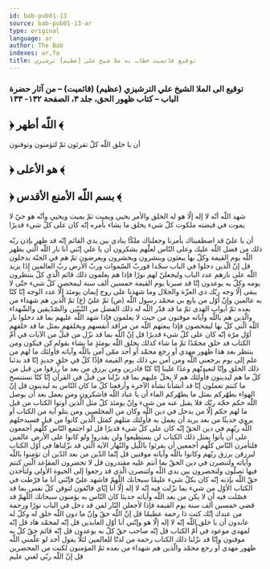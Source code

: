 ```yaml
---
id: bab-pub01-13
source: bab-pub01-13-ar
type: original
language: ar
author: The Bab
indexes: ar,fa
title: توقيع قائميت خطاب به ملا شيخ علي [عظيم] ترشيزي
---
```

### توقيع الى الملا الشيخ علي الترشيزي (عظيم) (قائميت) – من آثار حضرة الباب – كتاب ظهور الحق، جلد ۳، الصفحة ۱۳۲- ۱۳۳

## ﴿ اللّه أطهر ﴾

أن يا خلق اللّه كلّ تقرئون ثمّ لتؤمنون وتوقنون

## ﴿ هو الأعلى ﴾

## ﴿ بسم اللّه الأمنع الأقدس ﴾

شهد اللّه أنّه لا إله إلّا هو له الخلق والأمر يحيي ويميت ثمّ يميت ويحيي وأنّه هو حيّ لا يموت في قبضته ملكوت كلّ شيء يخلق ما يشاء بأمره إنّه كان على كلّ شيء قديرًا

أن يا عليّ قد اصطفيناك بأمرنا وجعلناك ملكًا ينادي بين يدي القائم إنّه قد ظهر بإذن ربّه ذلك من فضل اللّه عليك وعلى النّاس لعلّهم يشكرون أن يا علي إنّني أنا نار اللّه الّتي يظهر اللّه يوم القيمة وكلّ بها يبعثون وينشرون ويحشرون ويعرضون ثمّ هم في الجنّة يدخلون قل إنّ الّذين دخلوا في الباب سجّدا فوربّ السّموات وربّ الأرض ربّ العالمين إِذَا يزيد اللّه على نارهم عدد الباب وليجعلنّ لهم نورًا فإذا هم يعلمون ذلك قائم الّذي كلّ ينتظرون يومه وكلّ به يوعدون إنّا قد صبرنا يوم القيمة خمسين ألف سنة ليمحصن كلّ شيء حتّى لا يبقى إلّا وجه ربّك ذي العزّة والجلال وما شهدنا على روح إيمان يومئذ إلّا عدد الوجه إنّا كنّا به عالمين وإنّ أوّل من بايع بي محمّد رسول اللّه (ص) ثمّ عليّ (ع) ثمّ الّذين هم شهداء من بعده ثمّ أبواب الهدى ثمّ ما قد قدّر اللّه له ذلك الفضل من النّبيّين والصّدّيقين والشّهداء والّذين هم باللّه وآياته موقنون من حيث لا يعلمون فإذا شهد اللّه عليهم بما قد دخلوا نار اللّه الّتي كلّ بها ليمحصون فإذا يبعثهم اللّه من مراقد أنفسهم ويخلقهم بمثل ما قد خلقهم أوّل مرّة إنّه كان على كلّ شيء قديرًا قل إنّ اللّه بما قد نزّل من قبلُ من الآيات في أُمِّ الكتاب قد خلق محمّدًا ثمّ ما شاء كذلك يخلق اللّه يومئذٍ ما يشاء بقوله كن فيكون ومن ينتظر بعد هذا ظهور مهدي أو رجع محمّد أو أحد ممّن آمن باللّه وآياته فأُولئك ما لهم من علم إلى يوم يرجعني اللّه ومن آمن بي ذلك يوم القيمة فإذًا كلّ في خلقٍ جديدٍ إنّا قد بدئنا ذلك الخلق وإنّا لنعيدنّهم وعدًا علينا إنّا كنّا قادرين ومن يرزق من بعد ما رزقوا من قبل من كلّ ما هم ليدينون فأُولئك هم لا يحلّ عليهم بما قد نزّلنا من قبلُ في القرآن إنّا كنّا نستنسخ ما كنتم تعملون إنّا قد أنشأنا نشأة الآخرة وأرفعنا كلّ ما كان النّاس به ليدينون قل إنّ الهواء يطهّركم بمثل ما يطهّركم الماء أن يا عباد اللّه فاشكرون ومن يعمل بعد أن يوصل اللّه حكم حجّة ربّك فلا يقبل عنه من شيء وإنّ يومئذ كلّ مثل الّذين أُوتوا الكتاب من قبل ما لهم حكم إلّا من يدخل في دين اللّه وكان من المخلصين ومن يتلو آية من الكتاب أو يروي حديثًا من بعد يريد أن يعمل به فأُولئك مثلهم كمثل الّذين كانوا من قبل فسيدخلهم اللّه ربّهم في دين الحقّ إنّه كان على كلّ شيء قديرًا قل لو اجتمع النّاس كلّهم أجمعون على أن يأتوا بمثل ذلك الكتاب لن يستطيعوا ولن يقدروا ولو كانوا على الأرض عالمين فلتأمرن النّاس كلّهم أجمعين أن يقرئوا باللّيل والنّهار الآية الّتي قد نزّلناها في أوّل الكتاب ليرزقن برزق ربّهم وكانوا باللّه وآياته موقنين قل إنّما الدّين من بعد الدّين أن تؤمنوا باللّه وآياته ولتنصرن في دين الحقّ بما أنتم عليه مقتدرون قل لا تحضرون المقاعد الّتي كنتم فيها تصلّون ولتحضرون بين يدي اللّه ولتنصرن الّذي قد رجعوا إلى الحيوة الأُولى ولتأخذن حقّ اللّه بإذنه إنّه كان بكلّ شيء عليمًا سبحانك اللّهمّ فاشهد عليّ فإنّني أنا ما فرّطت في الكتاب الأوّل من شيء بما نزّلت فيه إنّه لا إله إلّا أنا إيّاي فاتّقون لتوقن كلّ نفس بما قد فصّلت فيه أن لا يكن من بعد اللّه وآياته حديثا كان النّاس به يؤمنون سبحانك اللّهمّ قد قضي خمسين ألف سنة يوم القيمة فإذا لأجعلن النّار لمن قد دخل في الباب نورًا ورحمة من عندك إنّك كنت ذا رحمة عظيمًا قل إنّ اللّه حقّ وإنّ ما دون اللّه خلق له وكلّ له عابدون أن يا خلق اللّه إنّه لا إله إلّا هو وإنّني أنا أوّل العابدين قل إنّه لمحمّد هاد قل إنّه لمهدي موعود في أُمّ الكتاب قل إنّه صاحب حقّ كلّ به يوعدون قل إنّه قائم حقّ كلّ به موقنون وإنّا قد نزّلنا ذلك الكتاب رحمة من لدنّا للعالمين لئلّا يقول أحد لو علّمني اللّه ظهور مهدي أو رجع محمّد والّذين هم شهداء من بعده ثمّ المؤمنون لكنت من المحضرين قل إنّ اللّه ربّي لغني عليم